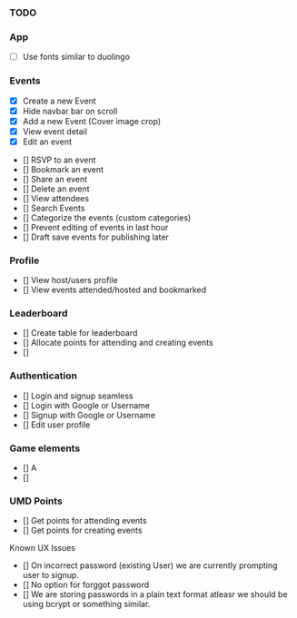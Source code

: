 ### TODO

### App
- [ ] Use fonts similar to duolingo

### Events
- [X] Create a new Event
- [X] Hide navbar bar on scroll
- [X] Add a new Event (Cover image crop)
- [X] View event detail
- [X] Edit an event
- [] RSVP to an event
- [] Bookmark an event
- [] Share an event
- [] Delete an event
- [] View attendees
- [] Search Events
- [] Categorize the events (custom categories)
- [] Prevent editing of events in last hour
- [] Draft save events for publishing later 

### Profile
- [] View host/users profile
- [] View events attended/hosted and bookmarked

### Leaderboard
- [] Create table for leaderboard
- [] Allocate points for attending and creating events
- []

### Authentication
- [] Login and signup seamless
- [] Login with Google or Username
- [] Signup with Google or Username
- [] Edit user profile

### Game elements

- [] A
- []

### UMD Points
- [] Get points for attending events
- [] Get points for creating events


Known UX Issues

- [] On incorrect password (existing User) we are currently prompting user to signup.
- [] No option for forggot password
- [] We are storing passwords in a plain text format atleasr we should be using bcrypt or something similar.
